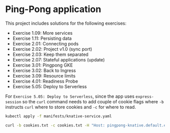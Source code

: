 # Ping-Pong application

This project includes solutions for the following exercises:

* Exercise 1.09: More services
* Exercise 1.11: Persisting data
* Exercise 2.01: Connecting pods
* Exercise 2.02: Project v1.0 (sync port)
* Exercise 2.03: Keep them separated
* Exercise 2.07: Stateful applications (update)
* Exercise 3.01: Pingpong GKE
* Exercise 3.02: Back to Ingress
* Exercise 3.09: Resource limits
* Exercise 4.01: Readiness Probe
* Exercise 5.05: Deploy to Serverless


For `Exercise 5.05: Deploy to Serverless`, since the app uses `express-session` so the `curl` command needs to add couple of cookie flags where `-b` instructs `curl` where to store cookies and `-c` for where to read.
```bash
kubectl apply -f manifests/knative-service.yaml

curl -b cookies.txt -c cookies.txt -H "Host: pingpong-knative.default.example.com" http://localhost:8081
```